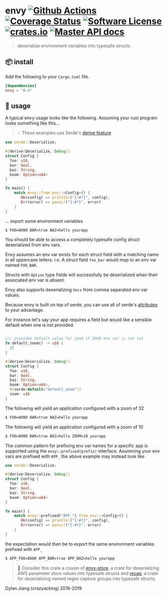 # envy [![Github Actions](https://github.com/crazyacking/envy/workflows/Main/badge.svg)](https://github.com/crazyacking/envy/actions) [![Coverage Status](https://coveralls.io/repos/github/crazyacking/envy/badge.svg?branch=master)](https://coveralls.io/github/crazyacking/envy?branch=master) [![Software License](https://img.shields.io/badge/license-MIT-brightgreen.svg)](LICENSE) [![crates.io](http://meritbadge.herokuapp.com/envy)](https://crates.io/crates/envy) [![Master API docs](https://img.shields.io/badge/docs-master-green.svg)](https://crazyacking.github.io/envy)

> deserialize environment variables into typesafe structs

## 📦  install

Add the following to your `Cargo.toml` file.

```toml
[dependencies]
envy = "0.4"
```

## 🤸 usage

A typical envy usage looks like the following. Assuming your rust program looks something like this...

> 💡 These examples use Serde's [derive feature](https://serde.rs/derive.html)

```rust
use serde::Deserialize;

#[derive(Deserialize, Debug)]
struct Config {
  foo: u16,
  bar: bool,
  baz: String,
  boom: Option<u64>
}

fn main() {
    match envy::from_env::<Config>() {
       Ok(config) => println!("{:#?}", config),
       Err(error) => panic!("{:#?}", error)
    }
}
```

... export some environment variables

```bash
$ FOO=8080 BAR=true BAZ=hello yourapp
```

You should be able to access a completely typesafe config struct deserialized from env vars.

Envy assumes an env var exists for each struct field with a matching name in all uppercase letters. i.e. A struct field `foo_bar` would map to an env var named `FOO_BAR`.

Structs with `Option` type fields will successfully be deserialized when their associated env var is absent.

Envy also supports deserializing `Vecs` from comma separated env var values.

Because envy is built on top of serde, you can use all of serde's [attributes](https://serde.rs/attributes.html) to your advantage.

For instance let's say your app requires a field but would like a sensible default when one is not provided.
```rust

/// provides default value for zoom if ZOOM env var is not set
fn default_zoom() -> u16 {
  32
}

#[derive(Deserialize, Debug)]
struct Config {
  foo: u16,
  bar: bool,
  baz: String,
  boom: Option<u64>,
  #[serde(default="default_zoom")]
  zoom: u16
}
```

The following will yield an application configured with a zoom of 32

```bash
$ FOO=8080 BAR=true BAZ=hello yourapp
```

The following will yield an application configured with a zoom of 10

```bash
$ FOO=8080 BAR=true BAZ=hello ZOOM=10 yourapp
```

The common pattern for prefixing env var names for a specific app is supported using
the `envy::prefixed(prefix)` interface. Asumming your env vars are prefixed with `APP_`
the above example may instead look like

```rust
use serde::Deserialize;

#[derive(Deserialize, Debug)]
struct Config {
  foo: u16,
  bar: bool,
  baz: String,
  boom: Option<u64>
}

fn main() {
    match envy::prefixed("APP_").from_env::<Config>() {
       Ok(config) => println!("{:#?}", config),
       Err(error) => panic!("{:#?}", error)
    }
}
```

the expectation would then be to export the same environment variables prefixed with `APP_`

```bash
$ APP_FOO=8080 APP_BAR=true APP_BAZ=hello yourapp
```

> 👭 Consider this crate a cousin of [envy-store](https://github.com/crazyacking/envy-store), a crate for deserializing AWS parameter store values into typesafe structs and [recap](https://github.com/crazyacking/recap), a crate for deserializing named regex capture groups into typesafe structs.

Dylan Jiang (crazyacking) 2016-2019
